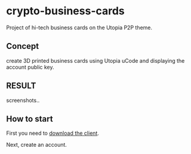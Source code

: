 # crypto-business-cards
Project of hi-tech business cards on the Utopia P2P theme.

## Concept

create 3D printed business cards using Utopia uCode and displaying the account public key.

## RESULT

screenshots..

## How to start

First you need to [download the client](https://u.is/en/download.html).

Next, create an account.


